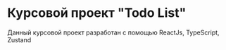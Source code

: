 # Курсовой проект "Todo List"

Данный курсовой проект разработан с помощью ReactJs, TypeScript, Zustand
